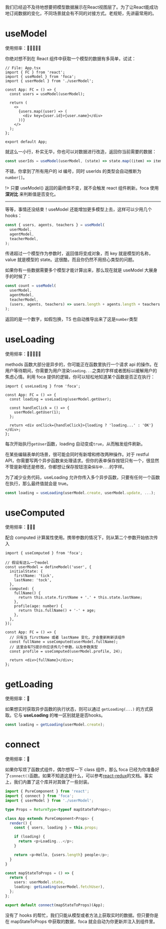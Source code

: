 #

我们已经迫不及待地想要把模型数据展示在React视图层了。为了让React能成功地订阅数据的变化，不同场景就会有不同的对接方式。老规矩，先讲最常用的。

# useModel

使用频率：:star2::star2::star2::star2::star2:

你绝对想不到在 React 组件中获取一个模型的数据有多简单，试试：

```tsx
// File: App.tsx
import { FC } from 'react';
import { useModel } from 'foca';
import { userModel } from './userModel';

const App: FC = () => {
  const users = useModel(userModel);

  return (
    <>
      {users.map((user) => (
        <div key={user.id}>{user.name}</div>
      ))}
    </>
  );
};

export default App;
```

就这么一小行，朴实无华，你也可以对数据进行改造，返回你当前需要的数据：

```typescript
const userIds = useModel(userModel, (state) => state.map((item) => item.id));
```

不错，你拿到了所有用户的 id 编号，同时 userIds 的类型会自动推断为`number[]`。

!> 只要 useModel() 返回的最终值不变，就不会触发 react 组件刷新。foca 使用 **深对比** 来判断值是否变化。

---

等等，事情还没结束！useModel 还能增加更多模型上去，这样可以少用几个 hooks：

```typescript
const { users, agents, teachers } = useModel(
  userModel,
  agentModel,
  teacherModel,
);
```

传递超过一个模型作为参数时，返回值将变成对象，而 key 就是模型的名称，value 就是模型的 state。这很酷，而且你仍然不用担心类型的问题。

如果你有一些数据需要多个模型才能计算出来，那么现在就是 useModel 大展身手的时候了：

```typescript
const count = useModel(
  userModel,
  agentModel,
  teacherModel,
  (users, agents, teachers) => users.length + agents.length + teachers.length,
);
```

返回的是一个数字，如假包换，TS 也自动推导出来了这是`number`类型

# useLoading

使用频率：:star2::star2::star2::star2::star2:

methods 函数大部分是异步的，你可能正在函数里执行一个请求 api 的操作。在用户等待期间，你需要为用户渲染`loading...`之类的字样或者图标以缓解用户的焦虑心情。利用 foca 提供的逻辑，你可以轻松地知道某个函数是否正在执行：

```tsx
import { useLoading } from 'foca';

const App: FC = () => {
  const loading = useLoading(userModel.getUser);

  const handleClick = () => {
    userModel.getUser(1);
  };

  return <div onClick={handleClick}>{loading ? 'loading...' : 'OK'}</div>;
};
```

每次开始执行`getUser`函数，loading 自动变成`true`，从而触发组件刷新。

在某些编辑表单的场景，很可能会同时有新增和修改两种操作。对于 restful API，你需要写两个异步函数来处理请求。但你的表单保存按钮只有一个，很显然不管是新增还是修改，你都想让保存按钮渲染`保存中...`的字样。

为了减少业务代码，useLoading 允许你传入多个异步函数，只要有任何一个函数在执行，那么最终值就会是 true。

```typescript
const loading = useLoading(userModel.create, userModel.update, ...);
```

# useComputed

使用频率：:star2::star2::star2:

配合 computed 计算属性使用。携带参数的情况下，则从第二个参数开始依次传入

```tsx
import { useComputed } from 'foca';

// 假设有这么一个model
const userModel = defineModel('user', {
  initialState: {
    firstName: 'tick',
    lastName: 'tock',
  },
  computed: {
    fullName() {
      return this.state.firstName + '.' + this.state.lastName;
    },
    profile(age: number) {
      return this.fullName() + '-' + age;
    },
  },
});

const App: FC = () => {
  // 只有当 firstName 或者 lastName 变化，才会重新刷新该组件
  const fullName = useComputed(userModel.fullName);
  // 这里会有TS提示你应该传几个参数，以及参数类型
  const profile = useComputed(userModel.profile, 24);

  return <div>{fullName}</div>;
};
```

# getLoading

使用频率：:star2:

如果想实时获取异步函数的执行状态，则可以通过 `getLoading(...)` 的方式获取。它与 **useLoading** 的唯一区别就是是否hooks。

```typescript
const loading = getLoading(userModel.create);
```

# connect

使用频率：:star2:

如果你写烦了函数式组件，偶尔想写一下 class 组件，那么 foca 已经为你准备好了`connect()`函数。如果不知道这是什么，可以参考[react-redux](https://github.com/reduxjs/react-redux)的文档。事实上，我们内置了这个库并对其做了一些封装。

```typescript
import { PureComponent } from 'react';
import { connect } from 'foca';
import { userModel } from './userModel';

type Props = ReturnType<typeof mapStateToProps>;

class App extends PureComponent<Props> {
  render() {
    const { users, loading } = this.props;

    if (loading) {
      return <p>Loading...</p>;
    }

    return <p>Hello, {users.length} people</p>;
  }
}

const mapStateToProps = () => {
  return {
    users: userModel.state,
    loading: getLoading(userModel.fetchUser),
  };
};

export default connect(mapStateToProps)(App);
```

没有了 hooks 的帮忙，我们只能从模型或者方法上获取实时的数据。但只要你是在 mapStateToProps 中获取的数据，foca 就会自动为你更新并注入到组件里。
